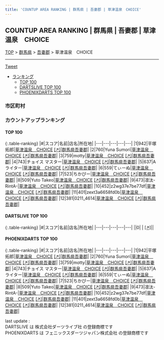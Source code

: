 ```yaml
---
title: 'COUNTUP AREA RANKING | 群馬県 | 吾妻郡 | 草津温泉　CHOICE'
---
```

## COUNTUP AREA RANKING | 群馬県 | 吾妻郡 | 草津温泉　CHOICE

[TOP](/darts/rank/) > [群馬県](/darts/rank/群馬県/) > [吾妻郡](/darts/rank/群馬県/吾妻郡/) > 草津温泉　CHOICE

___

<a href="https://twitter.com/share?ref_src=twsrc%5Etfw" data-text="COUNTUP AREA RANKING | 群馬県吾妻郡草津温泉　CHOICE" class="twitter-share-button" data-hashtags="DARTSLIVE,PHOENIXDARTS,darts,ダーツ" data-show-count="false">Tweet</a>

* [ランキング](#カウントアップランキング)
    * [TOP 100](#top-100)
    * [DARTSLIVE TOP 100](#dartslive-top-100)
    * [PHOENIXDARTS TOP 100](#phoenixdarts-top-100)

### 市区町村

<ul>

</ul>

### カウントアップランキング

#### TOP 100



{:.table-ranking}
|#|スコア|名前|店名|所在地|
|---|---|---|---|---|
|1|942|<span class="rank-name-pd">平塚 拓郎</span>|<a href="/darts/rank/shops/6260.html">草津温泉　CHOICE</a> <a href="https://vs.phoenixdarts.com/jp/shop/shopDetailInfo/s_6260?s_seq=6260">[↗]</a>|<a href="/darts/rank/群馬県/吾妻郡">群馬県吾妻郡</a>|
|2|760|<span class="rank-name-pd">Yuna Sumori</span>|<a href="/darts/rank/shops/6260.html">草津温泉　CHOICE</a> <a href="https://vs.phoenixdarts.com/jp/shop/shopDetailInfo/s_6260?s_seq=6260">[↗]</a>|<a href="/darts/rank/群馬県/吾妻郡">群馬県吾妻郡</a>|
|3|759|<span class="rank-name-pd">motty</span>|<a href="/darts/rank/shops/6260.html">草津温泉　CHOICE</a> <a href="https://vs.phoenixdarts.com/jp/shop/shopDetailInfo/s_6260?s_seq=6260">[↗]</a>|<a href="/darts/rank/群馬県/吾妻郡">群馬県吾妻郡</a>|
|4|743|<span class="rank-name-pd">チョイス マスター</span>|<a href="/darts/rank/shops/6260.html">草津温泉　CHOICE</a> <a href="https://vs.phoenixdarts.com/jp/shop/shopDetailInfo/s_6260?s_seq=6260">[↗]</a>|<a href="/darts/rank/群馬県/吾妻郡">群馬県吾妻郡</a>|
|5|637|<span class="rank-name-pd">Aライター</span>|<a href="/darts/rank/shops/6260.html">草津温泉　CHOICE</a> <a href="https://vs.phoenixdarts.com/jp/shop/shopDetailInfo/s_6260?s_seq=6260">[↗]</a>|<a href="/darts/rank/群馬県/吾妻郡">群馬県吾妻郡</a>|
|6|559|<span class="rank-name-pd">てぃーぬ</span>|<a href="/darts/rank/shops/6260.html">草津温泉　CHOICE</a> <a href="https://vs.phoenixdarts.com/jp/shop/shopDetailInfo/s_6260?s_seq=6260">[↗]</a>|<a href="/darts/rank/群馬県/吾妻郡">群馬県吾妻郡</a>|
|7|523|<span class="rank-name-pd">ちかぴー</span>|<a href="/darts/rank/shops/6260.html">草津温泉　CHOICE</a> <a href="https://vs.phoenixdarts.com/jp/shop/shopDetailInfo/s_6260?s_seq=6260">[↗]</a>|<a href="/darts/rank/群馬県/吾妻郡">群馬県吾妻郡</a>|
|8|509|<span class="rank-name-pd">Yuto Takeo</span>|<a href="/darts/rank/shops/6260.html">草津温泉　CHOICE</a> <a href="https://vs.phoenixdarts.com/jp/shop/shopDetailInfo/s_6260?s_seq=6260">[↗]</a>|<a href="/darts/rank/群馬県/吾妻郡">群馬県吾妻郡</a>|
|9|473|<span class="rank-name-pd">凛汰-RintA-</span>|<a href="/darts/rank/shops/6260.html">草津温泉　CHOICE</a> <a href="https://vs.phoenixdarts.com/jp/shop/shopDetailInfo/s_6260?s_seq=6260">[↗]</a>|<a href="/darts/rank/群馬県/吾妻郡">群馬県吾妻郡</a>|
|10|452|<span class="rank-name-pd">z2wg37e7be77df</span>|<a href="/darts/rank/shops/6260.html">草津温泉　CHOICE</a> <a href="https://vs.phoenixdarts.com/jp/shop/shopDetailInfo/s_6260?s_seq=6260">[↗]</a>|<a href="/darts/rank/群馬県/吾妻郡">群馬県吾妻郡</a>|
|11|401|<span class="rank-name-pd">zext3a6658fd0b</span>|<a href="/darts/rank/shops/6260.html">草津温泉　CHOICE</a> <a href="https://vs.phoenixdarts.com/jp/shop/shopDetailInfo/s_6260?s_seq=6260">[↗]</a>|<a href="/darts/rank/群馬県/吾妻郡">群馬県吾妻郡</a>|
|12|381|<span class="rank-name-pd">0211_4614</span>|<a href="/darts/rank/shops/6260.html">草津温泉　CHOICE</a> <a href="https://vs.phoenixdarts.com/jp/shop/shopDetailInfo/s_6260?s_seq=6260">[↗]</a>|<a href="/darts/rank/群馬県/吾妻郡">群馬県吾妻郡</a>|


#### DARTSLIVE TOP 100



{:.table-ranking}
|#|スコア|名前|店名|所在地|
|---|---|---|---|---|
||0|<span class="rank-name-dl"> </span>|<a href="/darts/rank/shops/.html"></a> <a href="">[↗]</a>|<a href="/darts/rank//"></a>|


#### PHOENIXDARTS TOP 100



{:.table-ranking}
|#|スコア|名前|店名|所在地|
|---|---|---|---|---|
|1|942|<span class="rank-name-pd">平塚 拓郎</span>|<a href="/darts/rank/shops/6260.html">草津温泉　CHOICE</a> <a href="https://vs.phoenixdarts.com/jp/shop/shopDetailInfo/s_6260?s_seq=6260">[↗]</a>|<a href="/darts/rank/群馬県/吾妻郡">群馬県吾妻郡</a>|
|2|760|<span class="rank-name-pd">Yuna Sumori</span>|<a href="/darts/rank/shops/6260.html">草津温泉　CHOICE</a> <a href="https://vs.phoenixdarts.com/jp/shop/shopDetailInfo/s_6260?s_seq=6260">[↗]</a>|<a href="/darts/rank/群馬県/吾妻郡">群馬県吾妻郡</a>|
|3|759|<span class="rank-name-pd">motty</span>|<a href="/darts/rank/shops/6260.html">草津温泉　CHOICE</a> <a href="https://vs.phoenixdarts.com/jp/shop/shopDetailInfo/s_6260?s_seq=6260">[↗]</a>|<a href="/darts/rank/群馬県/吾妻郡">群馬県吾妻郡</a>|
|4|743|<span class="rank-name-pd">チョイス マスター</span>|<a href="/darts/rank/shops/6260.html">草津温泉　CHOICE</a> <a href="https://vs.phoenixdarts.com/jp/shop/shopDetailInfo/s_6260?s_seq=6260">[↗]</a>|<a href="/darts/rank/群馬県/吾妻郡">群馬県吾妻郡</a>|
|5|637|<span class="rank-name-pd">Aライター</span>|<a href="/darts/rank/shops/6260.html">草津温泉　CHOICE</a> <a href="https://vs.phoenixdarts.com/jp/shop/shopDetailInfo/s_6260?s_seq=6260">[↗]</a>|<a href="/darts/rank/群馬県/吾妻郡">群馬県吾妻郡</a>|
|6|559|<span class="rank-name-pd">てぃーぬ</span>|<a href="/darts/rank/shops/6260.html">草津温泉　CHOICE</a> <a href="https://vs.phoenixdarts.com/jp/shop/shopDetailInfo/s_6260?s_seq=6260">[↗]</a>|<a href="/darts/rank/群馬県/吾妻郡">群馬県吾妻郡</a>|
|7|523|<span class="rank-name-pd">ちかぴー</span>|<a href="/darts/rank/shops/6260.html">草津温泉　CHOICE</a> <a href="https://vs.phoenixdarts.com/jp/shop/shopDetailInfo/s_6260?s_seq=6260">[↗]</a>|<a href="/darts/rank/群馬県/吾妻郡">群馬県吾妻郡</a>|
|8|509|<span class="rank-name-pd">Yuto Takeo</span>|<a href="/darts/rank/shops/6260.html">草津温泉　CHOICE</a> <a href="https://vs.phoenixdarts.com/jp/shop/shopDetailInfo/s_6260?s_seq=6260">[↗]</a>|<a href="/darts/rank/群馬県/吾妻郡">群馬県吾妻郡</a>|
|9|473|<span class="rank-name-pd">凛汰-RintA-</span>|<a href="/darts/rank/shops/6260.html">草津温泉　CHOICE</a> <a href="https://vs.phoenixdarts.com/jp/shop/shopDetailInfo/s_6260?s_seq=6260">[↗]</a>|<a href="/darts/rank/群馬県/吾妻郡">群馬県吾妻郡</a>|
|10|452|<span class="rank-name-pd">z2wg37e7be77df</span>|<a href="/darts/rank/shops/6260.html">草津温泉　CHOICE</a> <a href="https://vs.phoenixdarts.com/jp/shop/shopDetailInfo/s_6260?s_seq=6260">[↗]</a>|<a href="/darts/rank/群馬県/吾妻郡">群馬県吾妻郡</a>|
|11|401|<span class="rank-name-pd">zext3a6658fd0b</span>|<a href="/darts/rank/shops/6260.html">草津温泉　CHOICE</a> <a href="https://vs.phoenixdarts.com/jp/shop/shopDetailInfo/s_6260?s_seq=6260">[↗]</a>|<a href="/darts/rank/群馬県/吾妻郡">群馬県吾妻郡</a>|
|12|381|<span class="rank-name-pd">0211_4614</span>|<a href="/darts/rank/shops/6260.html">草津温泉　CHOICE</a> <a href="https://vs.phoenixdarts.com/jp/shop/shopDetailInfo/s_6260?s_seq=6260">[↗]</a>|<a href="/darts/rank/群馬県/吾妻郡">群馬県吾妻郡</a>|


<div class="footer border-top border-gray-light mt-5 pt-3 text-right text-gray">
    last update : <span style="font-weight: italic" id="foot_last_modified"></span><br />
    DARTSLIVE は 株式会社ダーツライブ社 の登録商標です<br />
    PHOENIXDARTS は フェニックスダーツジャパン株式会社 の登録商標です<br />
</div>

<script src="https://cdnjs.cloudflare.com/ajax/libs/jquery.tablesorter/2.31.3/js/jquery.tablesorter.min.js" integrity="sha512-qzgd5cYSZcosqpzpn7zF2ZId8f/8CHmFKZ8j7mU4OUXTNRd5g+ZHBPsgKEwoqxCtdQvExE5LprwwPAgoicguNg==" crossorigin="anonymous" referrerpolicy="no-referrer"></script>
<link rel="stylesheet" href="https://cdnjs.cloudflare.com/ajax/libs/jquery.tablesorter/2.31.3/css/theme.default.min.css" integrity="sha512-wghhOJkjQX0Lh3NSWvNKeZ0ZpNn+SPVXX1Qyc9OCaogADktxrBiBdKGDoqVUOyhStvMBmJQ8ZdMHiR3wuEq8+w==" crossorigin="anonymous" referrerpolicy="no-referrer" />
<script>
$(function() {
    $(".table-ranking").tablesorter({sortList:[[0, 0]]});
    $("#foot_last_modified").text(formatDate(new Date(document.lastModified), 'yyyy-MM-dd HH:mm:ss'));
});
</script>

<script async src="https://platform.twitter.com/widgets.js" charset="utf-8"></script>
